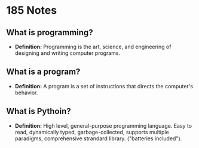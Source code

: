 # 185 Notes

## What is programming?

- **Definition:** Programming is the art, science, and engineering of designing and writing computer programs.

## What is a program?

- **Definition:** A program is a set of instructions that directs the computer's behavior.

## What is Pythoin?

- **Definition:** High level, general-purpose programming language. Easy to read, dynamically typed, garbage-collected, supports multiple paradigms, comprehensive strandard library. ("batteries included").